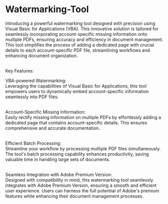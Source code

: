 # Watermarking-Tool
Introducing a powerful watermarking tool designed with precision using Visual Basic for Applications (VBA). This innovative solution is tailored for seamlessly incorporating account-specific missing information onto multiple PDFs, ensuring accuracy and efficiency in document management. This tool simplifies the process of adding a dedicated page with crucial details to each account-specific PDF file, streamlining workflows and enhancing document organization.<br><br>

Key Features:<br>

VBA-powered Watermarking:<br>
Leveraging the capabilities of Visual Basic for Applications, this tool empowers users to dynamically embed account-specific information seamlessly into PDF files.<br><br>

Account-Specific Missing Information:<br>
Easily rectify missing information on multiple PDFs by effortlessly adding a dedicated page that contains account-specific details. This ensures comprehensive and accurate documentation.<br><br>

Efficient Batch Processing:<br>
Streamline your workflow by processing multiple PDF files simultaneously. The tool's batch processing capability enhances productivity, saving valuable time in handling large sets of documents.<br><br>

Seamless Integration with Adobe Premium Version:<br>
Designed with compatibility in mind, this watermarking tool seamlessly integrates with Adobe Premium Version, ensuring a smooth and efficient user experience. Users can harness the full potential of Adobe's premium features while enhancing their document management processes.
